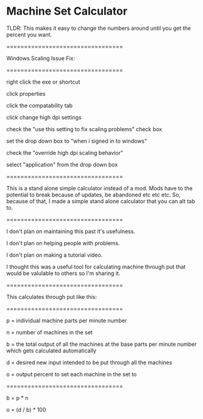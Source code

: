 # Machine Set Calculator

TLDR: This makes it easy to change the numbers around until you get the percent you want.


=================================

Windows Scaling Issue Fix:

=================================


right click the exe or shortcut

click properties

click the compatability tab

click change high dpi settings

check the "use this setting to fix scaling problems" check box

set the drop down box to "when i signed in to windows"

check the "override high dpi scaling behavior"

select "application" from the drop down box



=================================

This is a stand alone simple calculator instead of a mod. Mods have to the potential to break because of updates, be abandoned etc etc etc. So, because of that, I made a simple stand alone calculator that you can alt tab to.

=================================


I don't plan on maintaining this past it's usefulness.

I don't plan on helping people with problems.

I don't plan on making a tutorial video.

I thought this was a useful tool for calculating machine through put that would be valulable to others so I'm sharing it.

=================================

This calculates through put like this:

=================================


p = individual machine parts per minute number

n = number of machines in the set

b = the total output of all the machines at the base parts per minute number which gets calculated automatically

d = desired new input intended to be put through all the machines

o = output percent to set each machine in the set to

=================================

b = p * n

o = (d / b) * 100
